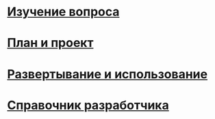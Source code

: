 # [Изучение вопроса](/Understand/microsoft-identity-manager-2016.md)
# [План и проект](/PlanDesign/microsoft-identity-manager-2016-supported-platforms.md)
# [Развертывание и использование](/DeployUse/microsoft-identity-manager-deploy.md)
# [Справочник разработчика](/reference/microsoft-identity-manager-2016-developer-reference.md)


<!--HONumber=Mar16_HO1-->


